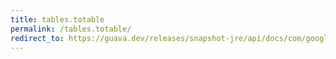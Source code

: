 ```yaml
---
title: tables.totable
permalink: /tables.totable/
redirect_to: https://guava.dev/releases/snapshot-jre/api/docs/com/google/common/collect/Tables.html#toTable-java.util.function.Function-java.util.function.Function-java.util.function.Function-java.util.function.Supplier-
---
```

